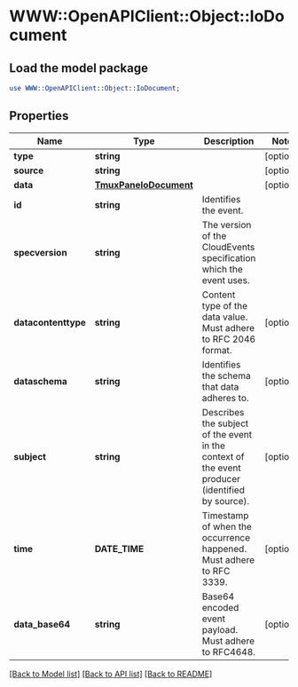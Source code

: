 # WWW::OpenAPIClient::Object::IoDocument

## Load the model package
```perl
use WWW::OpenAPIClient::Object::IoDocument;
```

## Properties
Name | Type | Description | Notes
------------ | ------------- | ------------- | -------------
**type** | **string** |  | [optional] 
**source** | **string** |  | [optional] 
**data** | [**TmuxPaneIoDocument**](TmuxPaneIoDocument.md) |  | [optional] 
**id** | **string** | Identifies the event. | 
**specversion** | **string** | The version of the CloudEvents specification which the event uses. | 
**datacontenttype** | **string** | Content type of the data value. Must adhere to RFC 2046 format. | [optional] 
**dataschema** | **string** | Identifies the schema that data adheres to. | [optional] 
**subject** | **string** | Describes the subject of the event in the context of the event producer (identified by source). | [optional] 
**time** | **DATE_TIME** | Timestamp of when the occurrence happened. Must adhere to RFC 3339. | [optional] 
**data_base64** | **string** | Base64 encoded event payload. Must adhere to RFC4648. | [optional] 

[[Back to Model list]](../README.md#documentation-for-models) [[Back to API list]](../README.md#documentation-for-api-endpoints) [[Back to README]](../README.md)


